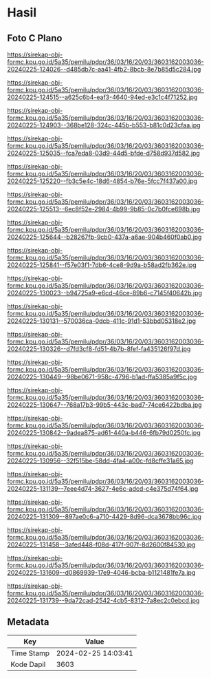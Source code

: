 # Hasil

## Foto C Plano

https://sirekap-obj-formc.kpu.go.id/5a35/pemilu/pdpr/36/03/16/20/03/3603162003036-20240225-124026--d485db7c-aa41-4fb2-8bcb-8e7b85d5c284.jpg

https://sirekap-obj-formc.kpu.go.id/5a35/pemilu/pdpr/36/03/16/20/03/3603162003036-20240225-124515--a625c6b4-eaf3-4640-94ed-e3c1c4f71252.jpg

https://sirekap-obj-formc.kpu.go.id/5a35/pemilu/pdpr/36/03/16/20/03/3603162003036-20240225-124903--368be128-324c-445b-b553-b81c0d23cfaa.jpg

https://sirekap-obj-formc.kpu.go.id/5a35/pemilu/pdpr/36/03/16/20/03/3603162003036-20240225-125035--fca7eda8-03d9-44d5-bfde-d758d937d582.jpg

https://sirekap-obj-formc.kpu.go.id/5a35/pemilu/pdpr/36/03/16/20/03/3603162003036-20240225-125220--fb3c5e4c-18d6-4854-b76e-5fcc7f437a00.jpg

https://sirekap-obj-formc.kpu.go.id/5a35/pemilu/pdpr/36/03/16/20/03/3603162003036-20240225-125513--6ec8f52e-2984-4b99-9b85-0c7b0fce698b.jpg

https://sirekap-obj-formc.kpu.go.id/5a35/pemilu/pdpr/36/03/16/20/03/3603162003036-20240225-125644--b28267fb-9cb0-437a-a6ae-904b460f0ab0.jpg

https://sirekap-obj-formc.kpu.go.id/5a35/pemilu/pdpr/36/03/16/20/03/3603162003036-20240225-125841--f57e03f1-7db6-4ce8-9d9a-b58ad2fb362e.jpg

https://sirekap-obj-formc.kpu.go.id/5a35/pemilu/pdpr/36/03/16/20/03/3603162003036-20240225-130023--b94725a9-e6cd-46ce-89b6-c7145f40642b.jpg

https://sirekap-obj-formc.kpu.go.id/5a35/pemilu/pdpr/36/03/16/20/03/3603162003036-20240225-130131--570036ca-0dcb-411c-91d1-53bbd05318e2.jpg

https://sirekap-obj-formc.kpu.go.id/5a35/pemilu/pdpr/36/03/16/20/03/3603162003036-20240225-130326--d7fd3cf8-fd51-4b7b-8fef-fa435126f97d.jpg

https://sirekap-obj-formc.kpu.go.id/5a35/pemilu/pdpr/36/03/16/20/03/3603162003036-20240225-130449--98be0671-958c-4796-b1ad-ffa5385a9f5c.jpg

https://sirekap-obj-formc.kpu.go.id/5a35/pemilu/pdpr/36/03/16/20/03/3603162003036-20240225-130647--768a17b3-99b5-443c-bad7-74ce6422bdba.jpg

https://sirekap-obj-formc.kpu.go.id/5a35/pemilu/pdpr/36/03/16/20/03/3603162003036-20240225-130842--9adea875-ad61-440a-b446-6fb79d0250fc.jpg

https://sirekap-obj-formc.kpu.go.id/5a35/pemilu/pdpr/36/03/16/20/03/3603162003036-20240225-130956--32f515be-58dd-4fa4-a00c-fd8cffe31a65.jpg

https://sirekap-obj-formc.kpu.go.id/5a35/pemilu/pdpr/36/03/16/20/03/3603162003036-20240225-131139--7eee4d74-3627-4e6c-adcd-c4e375d74f64.jpg

https://sirekap-obj-formc.kpu.go.id/5a35/pemilu/pdpr/36/03/16/20/03/3603162003036-20240225-131309--897ae0c6-a710-4429-8d96-dca3678bb96c.jpg

https://sirekap-obj-formc.kpu.go.id/5a35/pemilu/pdpr/36/03/16/20/03/3603162003036-20240225-131458--3afed448-f08d-417f-907f-8d2600f84530.jpg

https://sirekap-obj-formc.kpu.go.id/5a35/pemilu/pdpr/36/03/16/20/03/3603162003036-20240225-131609--d0869939-17e9-4046-bcba-b1121481fe7a.jpg

https://sirekap-obj-formc.kpu.go.id/5a35/pemilu/pdpr/36/03/16/20/03/3603162003036-20240225-131739--9da72cad-2542-4cb5-8312-7a8ec2c0ebcd.jpg


## Metadata

| Key        | Value               |
| ---------- | ------------------- |
| Time Stamp | 2024-02-25 14:03:41 |
| Kode Dapil | 3603                |



